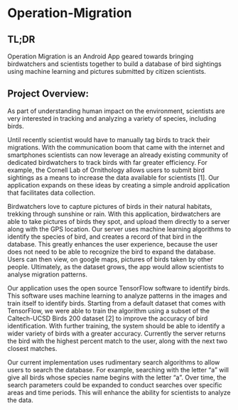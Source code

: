 # Operation-Migration

## TL;DR
Operation Migration is an Android App geared towards bringing birdwatchers and scientists together to build a database of bird sightings using machine learning and pictures submitted by citizen scientists.

## Project Overview:

As part of understanding human impact on the environment, scientists are very interested in tracking and analyzing a variety of species, including birds. 

Until recently scientist would have to manually tag birds to track their migrations. With the communication boom that came with the internet and smartphones scientists can now leverage an already existing community of dedicated birdwatchers to track birds with far greater efficiency. For example, the Cornell Lab of Ornithology allows users to submit bird sightings as a means to increase the data available for scientists [1]. Our application expands on these ideas by creating a simple android application that facilitates data collection. 

Birdwatchers love to capture pictures of birds in their natural habitats, trekking through sunshine or rain. With this application, birdwatchers are able to take pictures of birds they spot, and upload them directly to a server along with the GPS location. Our server uses machine learning algorithms to identify the species of bird, and creates a record of that bird in the database. This greatly enhances the user experience, because the user does not need to be able to recognize the bird to expand the database. Users can then view, on google maps, pictures of birds taken by other people. Ultimately, as the dataset grows, the app would allow scientists to analyse migration patterns.

Our application uses the open source TensorFlow software to identify birds. This software uses machine learning to analyze patterns in the images and train itself to identify birds. Starting from a default dataset that comes with TensorFlow, we were able to train the algorithm using a subset of the Caltech-UCSD Birds 200 dataset [2] to improve the accuracy of bird identification. With further training, the system should be able to identify a wider variety of birds with a greater accuracy. Currently the server returns the bird with the highest percent match to the user, along with the next two closest matches. 

Our current implementation uses rudimentary search algorithms to allow users to search the database. For example, searching with the letter “a” will give all birds whose species name begins with the letter “a”. Over time, the search parameters could be expanded to conduct searches over specific areas and time periods. This will enhance the ability for scientists to analyze the data.
